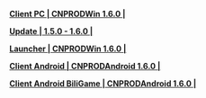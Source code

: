 **[Client PC | CNPRODWin 1.6.0 |  ](https://bhrpg-prod.oss-accelerate.aliyuncs.com/client/cn/20231215090743_ffCg5V2j0gON2tvr/PC/StarRail_1.6.0.zip)** 
  
 **[Update | 1.5.0 - 1.6.0 | ](https://bhrpg-prod.oss-accelerate.aliyuncs.com/client/hkrpg_cn/33/game_1.5.0_1.6.0_hdiff_J95qxDtHQf2vBRal.zip)** 
  
 **[Launcher | CNPRODWin 1.6.0 |  ](https://bhrpg-prod.oss-accelerate.aliyuncs.com/client/cn/20231213144542_k3N1ZYbN8FVVlnqQ/gw/StarRail_setup_20231225.exe)** 
  
 **[Client Android | CNPRODAndroid 1.6.0 |  ](https://bhrpg-prod.oss-accelerate.aliyuncs.com/client/cn/20231215090743_ffCg5V2j0gON2tvr/gw/StarRail_1.6.0.apk)** 
  
 **[Client Android BiliGame | CNPRODAndroid 1.6.0 |]()**
